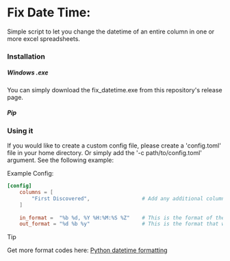 # Fix Date Time:
Simple script to let you change the datetime of an entire column in one or more excel spreadsheets. 

### Installation

##### Windows .exe
You can simply download the fix_datetime.exe from this repository's release page. 

##### Pip



### Using it




If you would like to create a custom config file, please create a 'config.toml' file in your home directory. Or simply add the '-c path/to/config.toml' argument. See the following example:

Example Config:
```toml
[config]
    columns = [
        "First Discovered",                 # Add any additional columns that you would like to fix here.
    ]
    
    in_format =  "%b %d, %Y %H:%M:%S %Z"    # This is the format of the existing date time
    out_format = "%d %b %y"                 # This is the format that we would like to change it to
```


>[!TIP]
> Get more format codes here:
    [Python datetime formatting](https://docs.python.org/3/library/datetime.html#strftime-and-strptime-format-codes)
